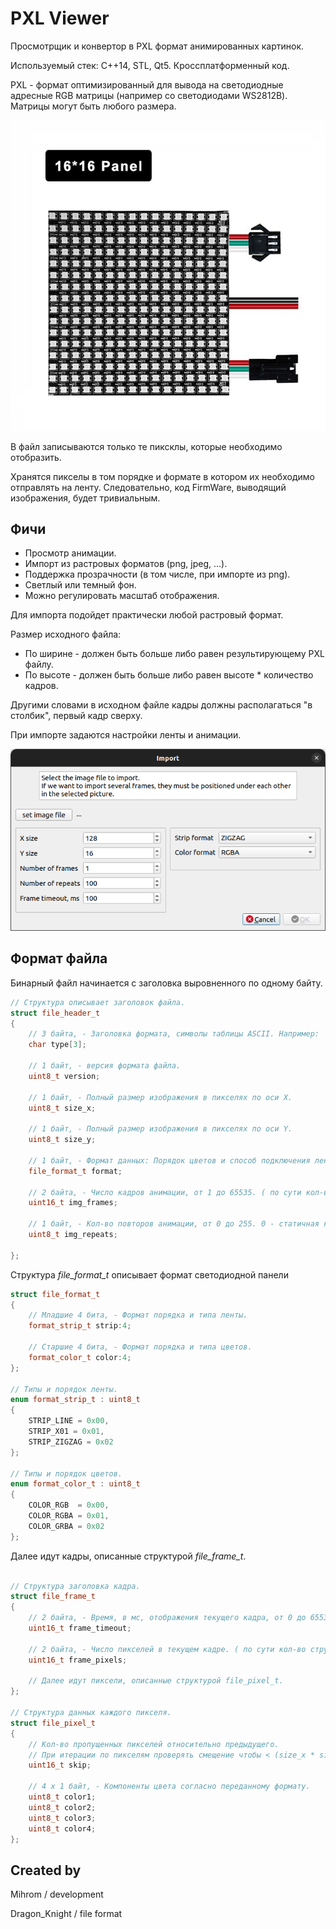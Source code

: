 
# PXL Viewer

Просмотрщик и конвертор в PXL формат анимированных картинок.

Используемый стек: С++14, STL, Qt5.
Кроссплатформенный код.

PXL - формат оптимизированный для вывода на светодиодные адресные RGB матрицы (например со светодиодами WS2812B). Матрицы могут быть любого размера.

![Светодиодная матрица](images/strip.jpg)

В файл записываются только те пиксклы, которые необходимо отобразить.

Хранятся пикселы в том порядке и формате в котором их необходимо отправлять на ленту. Следовательно, код FirmWare, выводящий изображения, будет тривиальным.

## Фичи

+ Просмотр анимации.
+ Импорт из растровых форматов (png, jpeg, ...).
+ Поддержка прозрачности (в том числе, при импорте из png).
+ Светлый или темный фон.
+ Можно регулировать масштаб отображения.

Для импорта подойдет практически любой растровый формат. 

Размер исходного файла:
+ По ширине - должен быть больше либо равен результирующему PXL файлу.
+ По высоте - должен быть больше либо равен высоте * количество кадров.

Другими словами в исходном файле кадры должны располагаться "в столбик", первый кадр сверху.

При импорте задаются настройки ленты и анимации.

![Окно импорта](images/import.png)

## Формат файла 

Бинарный файл начинается с заголовка выровненного по одному байту.

```cpp
// Структура описывает заголовок файла.
struct file_header_t
{
    // 3 байта, - Заголовка формата, символы таблицы ASCII. Например: 'PIX'.
    char type[3];

    // 1 байт, - версия формата файла.
    uint8_t version;

    // 1 байт, - Полный размер изображения в пикселях по оси X.
    uint8_t size_x;

    // 1 байт, - Полный размер изображения в пикселях по оси Y.
    uint8_t size_y;

    // 1 байт, - Формат данных: Порядок цветов и способ подключения ленты.
    file_format_t format;

    // 2 байта, - Число кадров анимации, от 1 до 65535. ( по сути кол-во структур file_frame_t )
    uint16_t img_frames;

    // 1 байт, - Кол-во повторов анимации, от 0 до 255. 0 - статичная картинка, 255 - бесконечно.
    uint8_t img_repeats;

};
```

Структура *file_format_t* описывает формат светодиодной панели


```cpp
struct file_format_t
{
    // Младшие 4 бита, - Формат порядка и типа ленты.
    format_strip_t strip:4;

    // Старшие 4 бита, - Формат порядка и типа цветов.
    format_color_t color:4;
};

// Типы и порядок ленты.
enum format_strip_t : uint8_t
{
    STRIP_LINE = 0x00,
    STRIP_X01 = 0x01,
    STRIP_ZIGZAG = 0x02
};

// Типы и порядок цветов.
enum format_color_t : uint8_t
{
    COLOR_RGB  = 0x00,
    COLOR_RGBA = 0x01,
    COLOR_GRBA = 0x02
};

```

Далее идут кадры, описанные структурой *file_frame_t*.


```cpp

// Структура заголовка кадра.
struct file_frame_t
{
    // 2 байта, - Время, в мс, отображения текущего кадра, от 0 до 65535.
    uint16_t frame_timeout;

    // 2 байта, - Число пикселей в текущем кадре. ( по сути кол-во структур file_pixel_t )
    uint16_t frame_pixels;

    // Далее идут пиксели, описанные структурой file_pixel_t.
};

// Структура данных каждого пикселя.
struct file_pixel_t
{
    // Кол-во пропущенных пикселей относительно предыдущего.
    // При итерации по пикселям проверять смещение чтобы < (size_x * size_y).
    uint16_t skip;

    // 4 х 1 байт, - Компоненты цвета согласно переданному формату.
    uint8_t color1;
    uint8_t color2;
    uint8_t color3;
    uint8_t color4;
};

```

## Created by
Mihrom / development

Dragon_Knight / file format